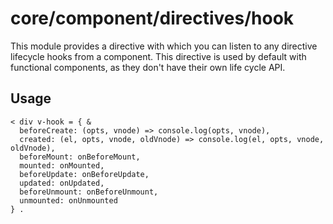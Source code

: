 # core/component/directives/hook

This module provides a directive with which you can listen to any directive lifecycle hooks from a component.
This directive is used by default with functional components, as they don't have their own life cycle API.

## Usage

```
< div v-hook = { &
  beforeCreate: (opts, vnode) => console.log(opts, vnode),
  created: (el, opts, vnode, oldVnode) => console.log(el, opts, vnode, oldVnode),
  beforeMount: onBeforeMount,
  mounted: onMounted,
  beforeUpdate: onBeforeUpdate,
  updated: onUpdated,
  beforeUnmount: onBeforeUnmount,
  unmounted: onUnmounted
} .
```
